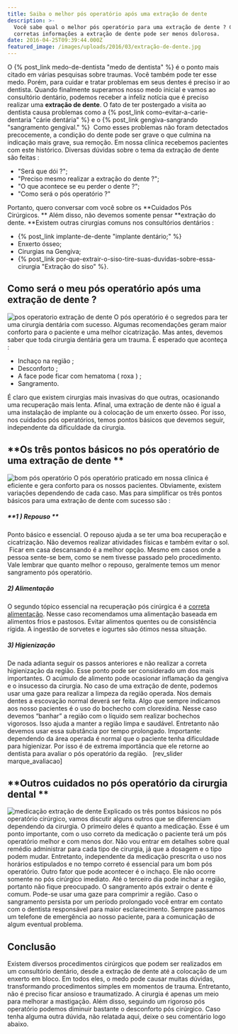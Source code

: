 ```yaml
---
title: Saiba o melhor pós operatório após uma extração de dente
description: >-
  Você sabe qual o melhor pós operatório para uma extração de dente ? Com as
  corretas informações a extração de dente pode ser menos dolorosa.
date: 2016-04-25T09:39:44.000Z
featured_image: /images/uploads/2016/03/extração-de-dente.jpg
---
```


O {% post_link medo-de-dentista "medo de dentista" %} é o ponto mais citado em várias pesquisas sobre traumas. Você também pode ter esse medo. Porém, para cuidar e tratar problemas em seus dentes é preciso ir ao dentista. Quando finalmente superamos nosso medo inicial e vamos ao consultório dentário, podemos receber a infeliz notícia que é preciso realizar uma **extração de dente**. O fato de ter postergado a visita ao dentista causa problemas como a {% post_link como-evitar-a-carie-dentaria "cárie dentária" %} e o {% post_link gengiva-sangrando "sangramento gengival." %}  Como esses problemas não foram detectados precocemente, a condição do dente pode ser grave o que culmina na indicação mais grave, sua remoção. Em nossa clínica recebemos pacientes com este histórico. Diversas dúvidas sobre o tema da extração de dente são feitas :

*   "Será que dói ?";
*   "Preciso mesmo realizar a extração do dente ?";
*   "O que acontece se eu perder o dente ?";
*   "Como será o pós operatório ?"

Portanto, quero conversar com você sobre os **Cuidados Pós Cirúrgicos. ** Além disso, não devemos somente pensar **extração do dente. **Existem outras cirurgias comuns nos consultórios dentários :

*   {% post_link implante-de-dente "implante dentário;" %}
*   Enxerto ósseo;
*   Cirurgias na Gengiva;
*   {% post_link por-que-extrair-o-siso-tire-suas-duvidas-sobre-essa-cirurgia "Extração do siso" %}.

**Como será o meu pós operatório após uma extração de dente ?**
---------------------------------------------------------------

![pos operatorio extração de dente](/images/uploads/2016/03/pos-operatorio-extração-de-dente.jpg) O pós operatório é o segredos para ter uma cirurgia dentária com sucesso. Algumas recomendações geram maior conforto para o paciente e uma melhor cicatrização. Mas antes, devemos saber que toda cirurgia dentária gera um trauma. É esperado que aconteça :

*   Inchaço na região ;
*   Desconforto ;
*   A face pode ficar com hematoma ( roxa ) ;
*   Sangramento.

É claro que existem cirurgias mais invasivas do que outras, ocasionando uma recuperação mais lenta. Afinal, uma extração de dente não é igual a uma instalação de implante ou à colocação de um enxerto ósseo. Por isso, nos cuidados pós operatórios, temos pontos básicos que devemos seguir, independente da dificuldade da cirurgia.

**Os três pontos básicos no pós operatório de uma extração de dente **
----------------------------------------------------------------------

![bom pós operatório](/images/uploads/2016/03/bom-pós-operatório.jpg) O pós operatório praticado em nossa clinica é eficiente e gera conforto para os nossos pacientes. Obviamente, existem variações dependendo de cada caso. Mas para simplificar os três pontos básicos para uma extração de dente com sucesso são :

##### **1 ) Repouso **

Ponto básico e essencial. O repouso ajuda a se ter uma boa recuperação e cicatrização. Não devemos realizar atividades físicas e também evitar o sol.  Ficar em casa descansando é a melhor opção. Mesmo em casos onde a pessoa sente-se bem, como se nem tivesse passado pelo procedimento. Vale lembrar que quanto melhor o repouso, geralmente temos um menor sangramento pós operatório.

##### **2) Alimentação**

O segundo tópico essencial na recuperação pós cirúrgica é a [correta alimentação](https://pt.wikipedia.org/wiki/Alimentação_saudável). Nesse caso recomendamos uma alimentação baseada em alimentos frios e pastosos. Evitar alimentos quentes ou de consistência rígida. A ingestão de sorvetes e iogurtes são ótimos nessa situação.

##### **3) Higienização**

De nada adianta seguir os passos anteriores e não realizar a correta higienização da região. Esse ponto pode ser considerado um dos mais importantes. O acúmulo de alimento pode ocasionar inflamação da gengiva e o insucesso da cirurgia. No caso de uma extração de dente, podemos usar uma gaze para realizar a limpeza da região operada. Nos demais dentes a escovação normal deverá ser feita. Algo que sempre indicamos aos nosso pacientes é o uso do bochecho com clorexidina. Nesse caso devemos “banhar” a região com o líquido sem realizar bochechos vigorosos. Isso ajuda a manter a região limpa e saudável. Entretanto não devemos usar essa substância por tempo prolongado. Importante: dependendo da área operada é normal que o paciente tenha dificuldade para higienizar. Por isso é de extrema importância que ele retorne ao dentista para avaliar o pós operatório da região.   \[rev\_slider marque\_avaliacao\]  

**Outros cuidados no pós operatório da cirurgia dental **
---------------------------------------------------------

![medicação extração de dente](/images/uploads/2016/03/medicação-extração-de-dente.jpg) Explicado os três pontos básicos no pós operatório cirúrgico, vamos discutir alguns outros que se diferenciam dependendo da cirurgia. O primeiro deles é quanto a medicação. Esse é um ponto importante, com o uso correto da medicação o paciente terá um pós operatório melhor e com menos dor. Não vou entrar em detalhes sobre qual remédio administrar para cada tipo de cirurgia, já que a dosagem e o tipo podem mudar. Entretanto, independente da medicação prescrita o uso nos horários estipulados e no tempo correto é essencial para um bom pós operatório. Outro fator que pode acontecer é o inchaço. Ele não ocorre somente no pós cirúrgico imediato. Até o terceiro dia pode inchar a região, portanto não fique preocupado. O sangramento após extrair o dente é comum. Pode-se usar uma gaze para comprimir a região. Caso o sangramento persista por um período prolongado você entrar em contato com o dentista responsável para maior esclarecimento. Sempre passamos um telefone de emergência ao nosso paciente, para a comunicação de algum eventual problema.

**Conclusão**
-------------

Existem diversos procedimentos cirúrgicos que podem ser realizados em um consultório dentário, desde a extração de dente até a colocação de um enxerto em bloco. Em todos eles, o medo pode causar muitas dúvidas, transformando procedimentos simples em momentos de trauma. Entretanto, não é preciso ficar ansioso e traumatizado. A cirurgia é apenas um meio para melhorar a mastigação. Além disso, seguindo um rigoroso pós operatório podemos diminuir bastante o desconforto pós cirúrgico. Caso tenha alguma outra dúvida, não relatada aqui, deixe o seu comentário logo abaixo.
